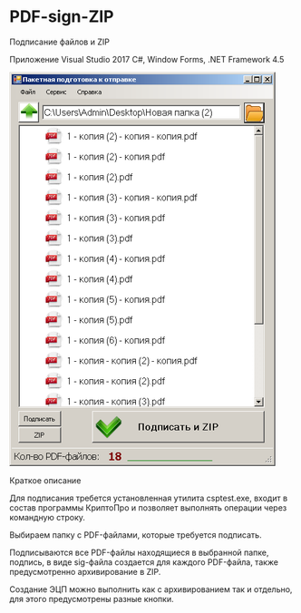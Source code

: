 # PDF-sign-ZIP
Подписание файлов и ZIP
 
 Приложение Visual Studio 2017 C#, Window Forms, .NET Framework 4.5
  
 ![Image Alt](1.png) 
 
 Краткое описание
 
 Для подписания требется установленная утилита сsptest.exe, входит в состав программы КриптоПро и позволяет выполнять операции через командную строку.
 
 Выбираем папку с PDF-файлами, которые требуется подписать. 
 
 Подписываются все PDF-файлы находящиеся в выбранной папке, подпись, в виде sig-файла создается для каждого PDF-файла,  также предусмотренно архивирование в ZIP.
 
 Создание ЭЦП можно выполнить как с архивированием так и отдельно, для этого предусмотрены разные кнопки.

